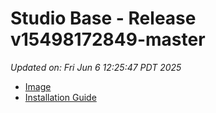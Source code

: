 # Studio Base - Release v15498172849-master
_Updated on: Fri Jun 6 12:25:47 PDT 2025_

- [Image](https://github.com/vertigis/studio-base-internal/pkgs/container/studio%2fbase%2finternal/432846070?tag=v15498172849-master)
- [Installation
  Guide](https://github.com/vertigis/studio-base-internal/tree/v15498172849-master)
